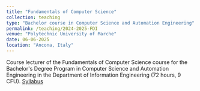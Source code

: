 ```yaml
---
title: "Fundamentals of Computer Science"
collection: teaching
type: "Bachelor course in Computer Science and Automation Engineering"
permalink: /teaching/2024-2025-FDI
venue: "Polytechnic University of Marche"
date: 06-06-2025
location: "Ancona, Italy"
---
```

Course lecturer of the Fundamentals of Computer Science course for the Bachelor's Degree Program in Computer Science and Automation Engineering in the Department of Information Engineering (72 hours, 9 CFU).
[Syllabus](https://guide.univpm.it/af.php?af=470032)